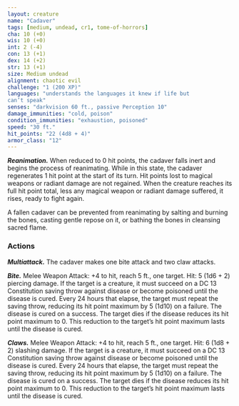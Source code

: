 ```yaml
---
layout: creature
name: "Cadaver"
tags: [medium, undead, cr1, tome-of-horrors]
cha: 10 (+0)
wis: 10 (+0)
int: 2 (-4)
con: 13 (+1)
dex: 14 (+2)
str: 13 (+1)
size: Medium undead
alignment: chaotic evil
challenge: "1 (200 XP)"
languages: "understands the languages it knew if life but
can’t speak"
senses: "darkvision 60 ft., passive Perception 10"
damage_immunities: "cold, poison"
condition_immunities: "exhaustion, poisoned"
speed: "30 ft."
hit_points: "22 (4d8 + 4)"
armor_class: "12"
---
```


***Reanimation.*** When reduced to 0 hit points, the cadaver falls inert
and begins the process of reanimating. While in this state, the cadaver
regenerates 1 hit point at the start of its turn. Hit points lost to magical
weapons or radiant damage are not regained. When the creature reaches
its full hit point total, less any magical weapon or radiant damage suffered,
it rises, ready to fight again.

A fallen cadaver can be prevented from reanimating by salting and
burning the bones, casting gentle repose on it, or bathing the bones in
cleansing sacred flame.

### Actions

***Multiattack.*** The cadaver makes one bite attack and two claw attacks.

***Bite.*** Melee Weapon Attack: +4 to hit, reach 5 ft., one target. Hit: 5 (1d6 + 2) piercing damage. If the target is a creature, it must succeed on a DC
13 Constitution saving throw against disease or become poisoned until
the disease is cured. Every 24 hours that elapse, the target must repeat the
saving throw, reducing its hit point maximum by 5 (1d10) on a failure.
The disease is cured on a success. The target dies if the disease reduces its
hit point maximum to 0. This reduction to the target’s hit point maximum
lasts until the disease is cured.

***Claws.*** Melee Weapon Attack: +4 to hit, reach 5 ft., one target. Hit: 6
(1d8 + 2) slashing damage. If the target is a creature, it must succeed on
a DC 13 Constitution saving throw against disease or become poisoned
until the disease is cured. Every 24 hours that elapse, the target must
repeat the saving throw, reducing its hit point maximum by 5 (1d10) on
a failure. The disease is cured on a success. The target dies if the disease
reduces its hit point maximum to 0. This reduction to the target’s hit point
maximum lasts until the disease is cured.
